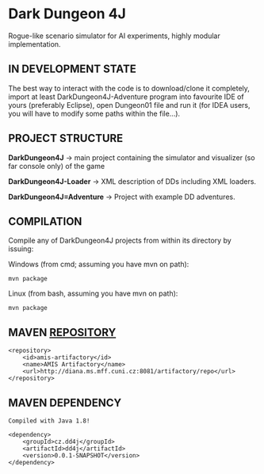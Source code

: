 # Dark Dungeon 4J

Rogue-like scenario simulator for AI experiments, highly modular implementation.

## IN DEVELOPMENT STATE

The best way to interact with the code is to download/clone it completely, import at least DarkDungeon4J-Adventure program
into favourite IDE of yours (preferably Eclipse), open Dungeon01 file and run it (for IDEA users, you will have to modify some paths within the file...).

## PROJECT STRUCTURE

**DarkDungeon4J** -> main project containing the simulator and visualizer (so far console only) of the game

**DarkDungeon4J-Loader** -> XML description of DDs including XML loaders.

**DarkDungeon4J=Adventure** -> Project with example DD adventures.

## COMPILATION

Compile any of DarkDungeon4J projects from within its directory by issuing:

Windows (from cmd; assuming you have mvn on path):

    mvn package
    
Linux (from bash, assuming you have mvn on path):

    mvn package

## MAVEN [REPOSITORY](http://diana.ms.mff.cuni.cz:8081/artifactory)

    <repository>
        <id>amis-artifactory</id>
        <name>AMIS Artifactory</name>
        <url>http://diana.ms.mff.cuni.cz:8081/artifactory/repo</url>
    </repository>
    
## MAVEN DEPENDENCY

    Compiled with Java 1.8!

    <dependency>
        <groupId>cz.dd4j</groupId>
	    <artifactId>dd4j</artifactId>
	    <version>0.0.1-SNAPSHOT</version>
    </dependency>
